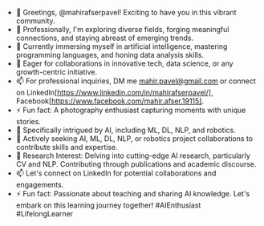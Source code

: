 - 👋 Greetings, @mahirafserpavel! Exciting to have you in this vibrant community.
- 👀 Professionally, I'm exploring diverse fields, forging meaningful connections, and staying abreast of emerging trends.
- 🌱 Currently immersing myself in artificial intelligence, mastering programming languages, and honing data analysis skills.
- 💞️ Eager for collaborations in innovative tech, data science, or any growth-centric initiative.
- 📫 For professional inquiries, DM me mahir.pavel@gmail.com or connect on LinkedIn[https://www.linkedin.com/in/mahirafserpavel/], Facebook[https://www.facebook.com/mahir.afser.19115].
- ⚡ Fun fact: A photography enthusiast capturing moments with unique stories.
- 👀 Specifically intrigued by AI, including ML, DL, NLP, and robotics.
- 🌱 Actively seeking AI, ML, DL, NLP, or robotics project collaborations to contribute skills and expertise.
- 🧠 Research Interest: Delving into cutting-edge AI research, particularly CV and NLP. Contributing through publications and academic discourse.
- 📫 Let's connect on LinkedIn for potential collaborations and engagements.
- ⚡ Fun fact: Passionate about teaching and sharing AI knowledge. Let's embark on this learning journey together!
#AIEnthusiast #LifelongLearner
<!---
mahirafserpavel/mahirafserpavel is a ✨ special ✨ repository because its `README.md` (this file) appears on your GitHub profile.
You can click the Preview link to take a look at your changes.
--->

